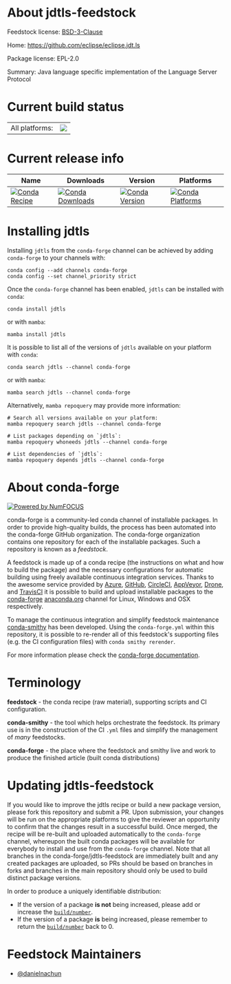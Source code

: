 About jdtls-feedstock
=====================

Feedstock license: [BSD-3-Clause](https://github.com/conda-forge/jdtls-feedstock/blob/main/LICENSE.txt)

Home: https://github.com/eclipse/eclipse.jdt.ls

Package license: EPL-2.0

Summary: Java language specific implementation of the Language Server Protocol

Current build status
====================


<table><tr><td>All platforms:</td>
    <td>
      <a href="https://dev.azure.com/conda-forge/feedstock-builds/_build/latest?definitionId=22893&branchName=main">
        <img src="https://dev.azure.com/conda-forge/feedstock-builds/_apis/build/status/jdtls-feedstock?branchName=main">
      </a>
    </td>
  </tr>
</table>

Current release info
====================

| Name | Downloads | Version | Platforms |
| --- | --- | --- | --- |
| [![Conda Recipe](https://img.shields.io/badge/recipe-jdtls-green.svg)](https://anaconda.org/conda-forge/jdtls) | [![Conda Downloads](https://img.shields.io/conda/dn/conda-forge/jdtls.svg)](https://anaconda.org/conda-forge/jdtls) | [![Conda Version](https://img.shields.io/conda/vn/conda-forge/jdtls.svg)](https://anaconda.org/conda-forge/jdtls) | [![Conda Platforms](https://img.shields.io/conda/pn/conda-forge/jdtls.svg)](https://anaconda.org/conda-forge/jdtls) |

Installing jdtls
================

Installing `jdtls` from the `conda-forge` channel can be achieved by adding `conda-forge` to your channels with:

```
conda config --add channels conda-forge
conda config --set channel_priority strict
```

Once the `conda-forge` channel has been enabled, `jdtls` can be installed with `conda`:

```
conda install jdtls
```

or with `mamba`:

```
mamba install jdtls
```

It is possible to list all of the versions of `jdtls` available on your platform with `conda`:

```
conda search jdtls --channel conda-forge
```

or with `mamba`:

```
mamba search jdtls --channel conda-forge
```

Alternatively, `mamba repoquery` may provide more information:

```
# Search all versions available on your platform:
mamba repoquery search jdtls --channel conda-forge

# List packages depending on `jdtls`:
mamba repoquery whoneeds jdtls --channel conda-forge

# List dependencies of `jdtls`:
mamba repoquery depends jdtls --channel conda-forge
```


About conda-forge
=================

[![Powered by
NumFOCUS](https://img.shields.io/badge/powered%20by-NumFOCUS-orange.svg?style=flat&colorA=E1523D&colorB=007D8A)](https://numfocus.org)

conda-forge is a community-led conda channel of installable packages.
In order to provide high-quality builds, the process has been automated into the
conda-forge GitHub organization. The conda-forge organization contains one repository
for each of the installable packages. Such a repository is known as a *feedstock*.

A feedstock is made up of a conda recipe (the instructions on what and how to build
the package) and the necessary configurations for automatic building using freely
available continuous integration services. Thanks to the awesome service provided by
[Azure](https://azure.microsoft.com/en-us/services/devops/), [GitHub](https://github.com/),
[CircleCI](https://circleci.com/), [AppVeyor](https://www.appveyor.com/),
[Drone](https://cloud.drone.io/welcome), and [TravisCI](https://travis-ci.com/)
it is possible to build and upload installable packages to the
[conda-forge](https://anaconda.org/conda-forge) [anaconda.org](https://anaconda.org/)
channel for Linux, Windows and OSX respectively.

To manage the continuous integration and simplify feedstock maintenance
[conda-smithy](https://github.com/conda-forge/conda-smithy) has been developed.
Using the ``conda-forge.yml`` within this repository, it is possible to re-render all of
this feedstock's supporting files (e.g. the CI configuration files) with ``conda smithy rerender``.

For more information please check the [conda-forge documentation](https://conda-forge.org/docs/).

Terminology
===========

**feedstock** - the conda recipe (raw material), supporting scripts and CI configuration.

**conda-smithy** - the tool which helps orchestrate the feedstock.
                   Its primary use is in the construction of the CI ``.yml`` files
                   and simplify the management of *many* feedstocks.

**conda-forge** - the place where the feedstock and smithy live and work to
                  produce the finished article (built conda distributions)


Updating jdtls-feedstock
========================

If you would like to improve the jdtls recipe or build a new
package version, please fork this repository and submit a PR. Upon submission,
your changes will be run on the appropriate platforms to give the reviewer an
opportunity to confirm that the changes result in a successful build. Once
merged, the recipe will be re-built and uploaded automatically to the
`conda-forge` channel, whereupon the built conda packages will be available for
everybody to install and use from the `conda-forge` channel.
Note that all branches in the conda-forge/jdtls-feedstock are
immediately built and any created packages are uploaded, so PRs should be based
on branches in forks and branches in the main repository should only be used to
build distinct package versions.

In order to produce a uniquely identifiable distribution:
 * If the version of a package **is not** being increased, please add or increase
   the [``build/number``](https://docs.conda.io/projects/conda-build/en/latest/resources/define-metadata.html#build-number-and-string).
 * If the version of a package **is** being increased, please remember to return
   the [``build/number``](https://docs.conda.io/projects/conda-build/en/latest/resources/define-metadata.html#build-number-and-string)
   back to 0.

Feedstock Maintainers
=====================

* [@danielnachun](https://github.com/danielnachun/)

